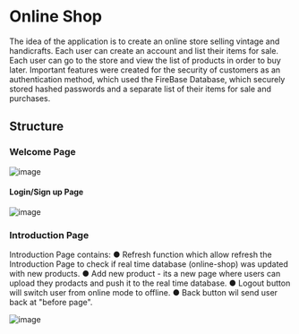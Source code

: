 # Online Shop

The idea of the application is to create an online store selling vintage and handicrafts. Each user can create an account and list their items for sale. Each user can go to the store and view the list of products in order to buy later.
Important features were created for the security of customers as an authentication method, which used the FireBase Database, which securely stored hashed passwords and a separate list of their items for sale and purchases.

## Structure

### Welcome Page
![image](https://user-images.githubusercontent.com/74015697/211167060-83aaae8a-5c49-4ac2-a2d1-5507ffd9e81c.png)

#### Login/Sign up Page
![image](https://user-images.githubusercontent.com/74015697/211167079-d7a55858-e5ec-4088-a3ad-aa52bdde9c65.png)

### Introduction Page
Introduction Page contains:
● Refresh function which allow refresh the Introduction Page to check if real time database (online-shop) was updated with new products.
● Add new product - its a new page where users can upload they prodacts and push it to the real time database.
● Logout button will switch user from online mode to offline.
● Back button wil send user back at "before page".

![image](https://user-images.githubusercontent.com/74015697/211167106-bc244d00-d7a1-4bd1-9b14-bb407be3575d.png)

